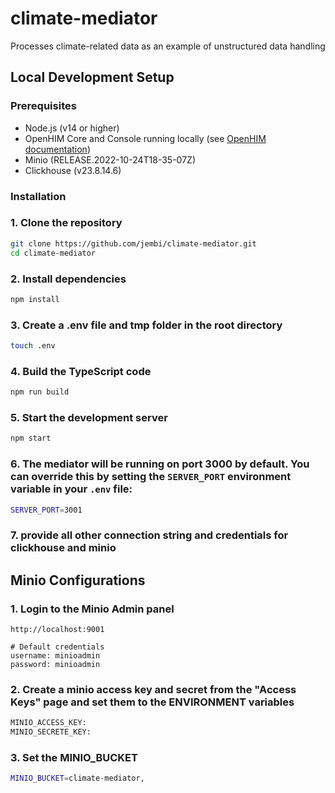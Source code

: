 # climate-mediator
Processes climate-related data as an example of unstructured data handling

## Local Development Setup

### Prerequisites

- Node.js (v14 or higher)
- OpenHIM Core and Console running locally (see [OpenHIM documentation](https://openhim.org/docs/installation/getting-started))
- Minio (RELEASE.2022-10-24T18-35-07Z)
- Clickhouse (v23.8.14.6)

### Installation

### 1. Clone the repository

``` bash
git clone https://github.com/jembi/climate-mediator.git
cd climate-mediator
```

### 2. Install dependencies

``` bash
npm install
```

### 3. Create a .env file and tmp folder in the root directory

``` bash
touch .env

```

### 4. Build the TypeScript code

```bash
npm run build
```

### 5. Start the development server

```bash
npm start
```

### 6. The mediator will be running on port 3000 by default. You can override this by setting the `SERVER_PORT` environment variable in your `.env` file:

``` bash
SERVER_PORT=3001
```

### 7. provide all other connection string and credentials for clickhouse and minio

## Minio Configurations

### 1. Login to the Minio Admin panel

``` text
http://localhost:9001

# Default credentials
username: minioadmin
password: minioadmin
```

### 2. Create a minio access key and secret from the "Access Keys" page and set them to the ENVIRONMENT variables

``` bash
MINIO_ACCESS_KEY:
MINIO_SECRETE_KEY:
```

### 3. Set the MINIO_BUCKET

``` bash
MINIO_BUCKET=climate-mediator,
```
